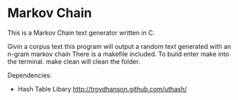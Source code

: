 # Markov Chain
This is a Markov Chain text generator written in C.


Givin a corpus text this program will output a random 
text generated with an n-gram markov chain
There is a makefile included. To build enter make into 
the terminal. make clean will clean the folder.


Dependencies:
* Hash Table Libary http://troydhanson.github.com/uthash/
